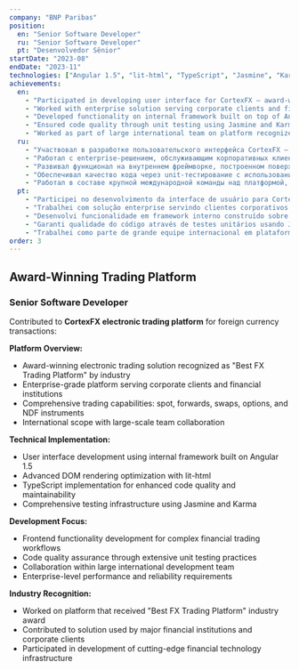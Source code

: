 ```yaml
---
company: "BNP Paribas"
position:
  en: "Senior Software Developer"
  ru: "Senior Software Developer"
  pt: "Desenvolvedor Sênior"
startDate: "2023-08"
endDate: "2023-11"
technologies: ["Angular 1.5", "lit-html", "TypeScript", "Jasmine", "Karma"]
achievements:
  en:
    - "Participated in developing user interface for CortexFX — award-winning electronic trading platform for foreign currency transactions"
    - "Worked with enterprise solution serving corporate clients and financial institutions for trading spot, forwards, swaps, options and NDF"
    - "Developed functionality on internal framework built on top of Angular 1.5 and lit-html"
    - "Ensured code quality through unit testing using Jasmine and Karma"
    - "Worked as part of large international team on platform recognized as 'Best FX Trading Platform' by the industry"
  ru:
    - "Участвовал в разработке пользовательского интерфейса CortexFX — award-winning электронной торговой платформы для операций с иностранными валютами"
    - "Работал с enterprise-решением, обслуживающим корпоративных клиентов и финансовые институты для торговли spot, forwards, swaps, options и NDF"
    - "Развивал функционал на внутреннем фреймворке, построенном поверх Angular 1.5 и lit-html"
    - "Обеспечивал качество кода через unit-тестирование с использованием Jasmine и Karma"
    - "Работал в составе крупной международной команды над платформой, признанной 'Best FX Trading Platform' индустрией"
  pt:
    - "Participei no desenvolvimento da interface de usuário para CortexFX — plataforma de negociação eletrônica premiada para transações em moeda estrangeira"
    - "Trabalhei com solução enterprise servindo clientes corporativos e instituições financeiras para negociação de spot, forwards, swaps, opções e NDF"
    - "Desenvolvi funcionalidade em framework interno construído sobre Angular 1.5 e lit-html"
    - "Garanti qualidade do código através de testes unitários usando Jasmine e Karma"
    - "Trabalhei como parte de grande equipe internacional em plataforma reconhecida como 'Best FX Trading Platform' pela indústria"
order: 3
---
```


## Award-Winning Trading Platform

### Senior Software Developer
Contributed to **CortexFX electronic trading platform** for foreign currency transactions:

**Platform Overview:**
- Award-winning electronic trading solution recognized as "Best FX Trading Platform" by industry
- Enterprise-grade platform serving corporate clients and financial institutions
- Comprehensive trading capabilities: spot, forwards, swaps, options, and NDF instruments
- International scope with large-scale team collaboration

**Technical Implementation:**
- User interface development using internal framework built on Angular 1.5
- Advanced DOM rendering optimization with lit-html
- TypeScript implementation for enhanced code quality and maintainability
- Comprehensive testing infrastructure using Jasmine and Karma

**Development Focus:**
- Frontend functionality development for complex financial trading workflows
- Code quality assurance through extensive unit testing practices
- Collaboration within large international development team
- Enterprise-level performance and reliability requirements

**Industry Recognition:**
- Worked on platform that received "Best FX Trading Platform" industry award
- Contributed to solution used by major financial institutions and corporate clients
- Participated in development of cutting-edge financial technology infrastructure